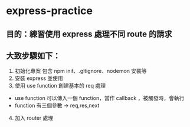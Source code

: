 # express-practice
## 目的：練習使用 express 處理不同 route 的請求
## 大致步驟如下：
1. 初始化專案
  包含 npm init、.gitignore、nodemon 安裝等
2. 安裝 express 並使用
3. 使用 use function 創建基本的 req 處理
  * use function 可以傳入一個 function，當作 callback ，被觸發時，會執行
  * function 有三個參數 -> req,res,next
4. 加入 router 處理
